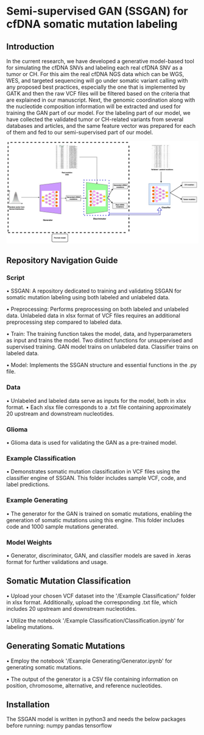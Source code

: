 # Semi-supervised GAN (SSGAN) for cfDNA somatic mutation labeling


## Introduction
In the current research, we have developed a generative model-based tool for simulating the cfDNA SNVs and labeling each real cfDNA SNV as a tumor or CH. For this aim the real cfDNA NGS data which can be WGS, WES, and targeted sequencing will go under somatic variant calling with any proposed best practices, especially the one that is implemented by GATK and then the raw VCF files will be filtered based on the criteria that are explained in our manuscript. Next, the genomic coordination along with the nucleotide composition information will be extracted and used for training the GAN part of our model.
For the labeling part of our model, we have collected the validated tumor or CH-related variants from several databases and articles, and the same feature vector was prepared for each of them and fed to our semi-supervised part of our model.

![Image](sgan_model.jpg "icon")

## Repository Navigation Guide

### Script

•	SSGAN: A repository dedicated to training and validating SSGAN for somatic mutation labeling using both labeled and unlabeled data.

•	Preprocessing: Performs preprocessing on both labeled and unlabeled data. Unlabeled data in xlsx format of VCF files requires an additional preprocessing step compared to labeled data.

•	Train: The training function takes the model, data, and hyperparameters as input and trains the model. Two distinct functions for unsupervised and supervised training. GAN model trains on unlabeled data. Classifier trains on labeled data.

•	Model: Implements the SSGAN structure and essential functions in the .py file.

### Data
•	Unlabeled and labeled data serve as inputs for the model, both in xlsx format.
•	Each xlsx file corresponds to a .txt file containing approximately 20 upstream and downstream nucleotides.
### Glioma
•	Glioma data is used for validating the GAN as a pre-trained model.
### Example Classification
•	Demonstrates somatic mutation classification in VCF files using the classifier engine of SSGAN. This folder includes sample VCF, code, and label predictions.
### Example Generating
•	The generator for the GAN is trained on somatic mutations, enabling the generation of somatic mutations using this engine. This folder includes code and 1000 sample mutations generated.
### Model Weights
•	Generator, discriminator, GAN, and classifier models are saved in .keras format for further validations and usage.

## Somatic Mutation Classification

• Upload your chosen VCF dataset into the '/Example Classification/' folder in xlsx format. Additionally, upload the corresponding .txt file, which includes 20 upstream and downstream nucleotides. 

• Utilize the notebook '/Example Classification/Classification.ipynb' for labeling mutations.

## Generating Somatic Mutations

• Employ the notebook '/Example Generating/Generator.ipynb' for generating somatic mutations. 

• The output of the generator is a CSV file containing information on position, chromosome, alternative, and reference nucleotides.


## Installation

The SSGAN model is written in python3 and needs the below packages before running:
numpy
pandas
tensorflow

